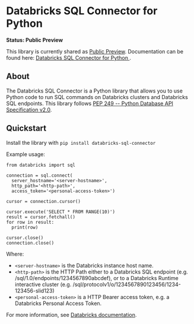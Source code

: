 # Databricks SQL Connector for Python

**Status: Public Preview**

This library is currently shared as [Public Preview](https://docs.databricks.com/release-notes/release-types.html). Documentation can be found here: [Databricks SQL Connector for Python
](https://docs.databricks.com/dev-tools/python-sql-connector.html).

## About

The Databricks SQL Connector is a Python library that allows you to use Python code to run
SQL commands on Databricks clusters and Databricks SQL endpoints.
This library follows [PEP 249 -- Python Database API Specification v2.0](https://www.python.org/dev/peps/pep-0249/).

## Quickstart

Install the library with `pip install databricks-sql-connector`

Example usage:

```
from databricks import sql

connection = sql.connect(
  server_hostname='<server-hostname>',
  http_path='<http-path>',
  access_token='<personal-access-token>')

cursor = connection.cursor()

cursor.execute('SELECT * FROM RANGE(10)')
result = cursor.fetchall()
for row in result:
  print(row)

cursor.close()
connection.close()
```

Where:
- `<server-hostname>` is the Databricks instance host name.
- `<http-path>` is the HTTP Path either to a Databricks SQL endpoint (e.g. /sql/1.0/endpoints/1234567890abcdef),
   or to a Databricks Runtime interactive cluster (e.g. /sql/protocolv1/o/1234567890123456/1234-123456-slid123)
- `<personal-access-token>` is a HTTP Bearer access token, e.g. a Databricks Personal Access Token.

For more information, see [Databricks documentation](https://docs.databricks.com/dev-tools/python-sql-connector.html).

